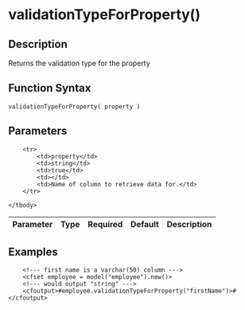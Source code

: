 # validationTypeForProperty()

## Description
Returns the validation type for the property

## Function Syntax
	validationTypeForProperty( property )


## Parameters
<table>
	<thead>
		<tr>
			<th>Parameter</th>
			<th>Type</th>
			<th>Required</th>
			<th>Default</th>
			<th>Description</th>
		</tr>
	</thead>
	<tbody>
		
		<tr>
			<td>property</td>
			<td>string</td>
			<td>true</td>
			<td></td>
			<td>Name of column to retrieve data for.</td>
		</tr>
		
	</tbody>
</table>


## Examples
	
		<!--- first name is a varchar(50) column --->
		<cfset employee = model("employee").new()>
		<!--- would output "string" --->
		<cfoutput>#employee.validationTypeForProperty("firstName")>#</cfoutput>
